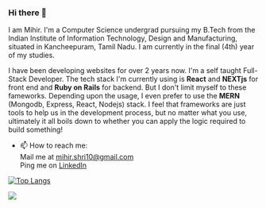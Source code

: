 ### Hi there 👋

I am Mihir. I'm a Computer Science undergrad pursuing my B.Tech from the Indian Institute of Information Technology, Design and Manufacturing, situated in Kancheepuram, Tamil Nadu. I am currently in the final (4th) year of my studies.

I have been developing websites for over 2 years now. I'm a self taught Full-Stack Developer. The tech stack I'm currently using is **React** and **NEXTjs** for front end and **Ruby on Rails** for backend. But I don't limit myself to these fameworks. Depending upon the usage, I even prefer to use the **MERN** (Mongodb, Express, React, Nodejs) stack. I feel that frameworks are just tools to help us in the development process, but no matter what you use, ultimately it all boils down to whether you can apply the logic required to build something!

- 📫 How to reach me: </br>
Mail me at mihir.shri10@gmail.com</br>
Ping me on [LinkedIn](https://www.linkedin.com/in/mihirshri/)

[![Top Langs](https://github-readme-stats.vercel.app/api/top-langs/?username=MihirShri)](https://github.com/MihirShri/github-readme-stats)

![](https://komarev.com/ghpvc/?username=MihirShri&color=green)
 
